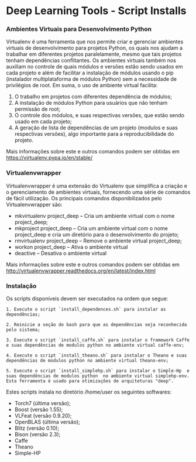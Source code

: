 # Deep Learning Tools - Script Installs

### Ambientes Virtuais para Desenvolvimento Python

Virtualenv é uma ferramenta que nos permite criar e gerenciar ambientes virtuais de desenvolvimento para projetos Python, os quais nos ajudam a trabalhar em diferentes projetos paralelamente, mesmo que tais projetos tenham dependências conflitantes. Os ambientes virtuais também nos auxiliam no controle de quais módulos e versões estão sendo usados em cada projeto e além de facilitar a instalação de módulos usando o pip (instalador multiplataforma de módulos Python) sem a necessidade de privilégios de root. Em suma, o uso de ambiente virtual facilita:

1. O trabalho em projetos com diferentes dependência de módulos;
2. A instalação de módulos Python para usuários que não tenham permissão de root;
3. O controle dos módulos, e suas respectivas versões, que estão sendo usado em cada projeto;
4. A geração de lista de dependências de um projeto (modulos e suas respectivas versões), algo importante para a reproducibilidade do projeto.



Mais informações sobre este e outros comandos podem ser obtidas em https://virtualenv.pypa.io/en/stable/

### Virtualenvwrapper

Virtualenvwrapper é uma extensão do Virtualenv que simplifica a criação e o gerenciamento de ambientes virtuais, fornecendo uma série de comandos de fácil utilização. Os principais comandos disponibilizados pelo Virtualenvwrapper são:

* mkvirtualenv project_deep – Cria um ambiente virtual com o nome project_deep;
* mkproject  project_deep – Cria um ambiente virtual com o nome project_deep e cria um diretório para o desenvolvimento do projeto;
* rmvirtualenv  project_deep – Remove o ambiente virtual project_deep;
* workon  project_deep – Ativa o ambiente virtual
* deactive – Desativa o ambiente virtual

Mais informações sobre este e outros comandos podem ser obtidas em http://virtualenvwrapper.readthedocs.org/en/latest/index.html


### Instalação

Os scripts disponíveis devem ser executados na ordem que segue:
```
1. Execute o script `install_dependences.sh` para instalar as dependências;

2. Reinicie a seção do bash para que as dependências seja reconhecida pelo sistema;

3. Execute o script `install_caffe.sh` para instalar o framework Caffe e suas dependências de modulos python no ambiente virtual caffe-env;

4. Execute o script `install_theano.sh` para instalar o Theano e suas dependências de modulos python no ambiente virtual theano-env;

5. Execute o script `install_simplehp.sh` para instalar o Simple-Hp  e suas dependências de modulos python  no ambiente virtual simplehp-env. Esta ferramenta é usado para otimizações de arquiteturas "deep".
```

Estes scripts instala no diretório /home/user os seguintes softwares:

* Torch7 (última versão);
* Boost (versão 1.55);
* VLFeat (versão 0.9.20);
* OpenBLAS (última versão);
* Blitz (versão 0.10);
* Bison (versão 2.3);
* Caffe
* Theano
* Simple-HP

